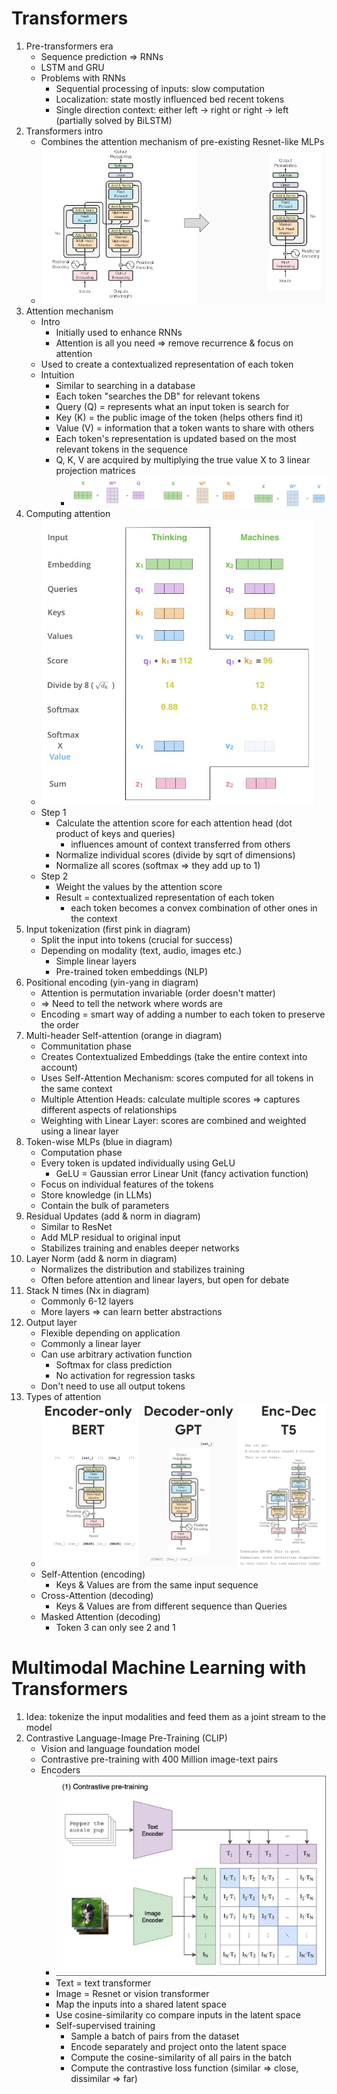 # Transformers
1. Pre-transformers era
    - Sequence prediction => RNNs
    - LSTM and GRU
    - Problems with RNNs
        * Sequential processing of inputs: slow computation
        * Localization: state mostly influenced bed recent tokens
        * Single direction context: either left -> right or right -> left (partially solved by BiLSTM)
1. Transformers intro
    - Combines the attention mechanism of pre-existing Resnet-like MLPs
    - ![image](images/encoder_decoder.png)
1. Attention mechanism
    - Intro
        * Initially used to enhance RNNs
        * Attention is all you need => remove recurrence & focus on attention
    - Used to create a contextualized representation of each token
    - Intuition
        * Similar to searching in a database
        * Each token "searches the DB" for relevant tokens
        * Query (Q) = represents what an input token is search for
        * Key (K) = the public image of the token (helps others find it)
        * Value (V) = information that a token wants to share with others
        * Each token's representation is updated based on the most relevant tokens in the sequence
        * Q, K, V are acquired by multiplying the true value X to 3 linear projection matrices
            + ![image](images/q_k_v.png)
1. Computing attention
    - ![image](images/attention_computation.png)
    - Step 1
        * Calculate the attention score for each attention head (dot product of keys and queries)
            + influences amount of context transferred from others
        * Normalize individual scores (divide by sqrt of dimensions)
        * Normalize all scores (softmax => they add up to 1)
    - Step 2
        * Weight the values by the attention score
        * Result = contextualized representation of each token
            + each token becomes a convex combination of other ones in the context
1. Input tokenization (first pink in diagram)
    - Split the input into tokens (crucial for success)
    - Depending on modality (text, audio, images etc.)
        + Simple linear layers
        + Pre-trained token embeddings (NLP)
1. Positional encoding (yin-yang in diagram)
    - Attention is permutation invariable (order doesn't matter)
    - => Need to tell the network where words are
    - Encoding = smart way of adding a number to each token to preserve the order
1. Multi-header Self-attention (orange in diagram)
    - Communitation phase
    - Creates Contextualized Embeddings (take the entire context into account)
    - Uses Self-Attention Mechanism: scores computed for all tokens in the same context
    - Multiple Attention Heads: calculate multiple scores => captures different aspects of relationships
    - Weighting with Linear Layer: scores are combined and weighted using a linear layer
1. Token-wise MLPs (blue in diagram)
    - Computation phase
    - Every token is updated individually using GeLU 
        * GeLU = Gaussian error Linear Unit (fancy activation function)
    - Focus on individual features of the tokens
    - Store knowledge (in LLMs)
    - Contain the bulk of parameters
1. Residual Updates (add & norm in diagram)
    - Similar to ResNet
    - Add MLP residual to original input
    - Stabilizes training and enables deeper networks
1. Layer Norm (add & norm in diagram)
    - Normalizes the distribution and stabilizes training
    - Often before attention and linear layers, but open for debate
1. Stack N times (Nx in diagram)
    - Commonly 6-12 layers
    - More layers => can learn better abstractions
1. Output layer
    - Flexible depending on application
    - Commonly a linear layer
    - Can use arbitrary activation function
        * Softmax for class prediction
        * No activation for regression tasks
    - Don't need to use all output tokens
1. Types of attention
    - ![image](images/attention_types.png)
    - Self-Attention (encoding)
        * Keys & Values are from the same input sequence
    - Cross-Attention (decoding)
        * Keys & Values are from different sequence than Queries
    - Masked Attention (decoding)
        * Token 3 can only see 2 and 1



# Multimodal Machine Learning with Transformers
1. Idea: tokenize the input modalities and feed them as a joint stream to the model
1. Contrastive Language-Image Pre-Training (CLIP)
    - Vision and language foundation model
    - Contrastive pre-training with 400 Million image-text pairs
    - Encoders
        * ![image](images/contrastive_pretraining.png)
        * Text = text transformer
        * Image = Resnet or vision transformer
        * Map the inputs into a shared latent space
        * Use cosine-similarity co compare inputs in the latent space
        * Self-supervised training
            + Sample a batch of pairs from the dataset
            + Encode separately and project onto the latent space
            + Compute the cosine-similarity of all pairs in the batch
            + Compute the contrastive loss function (similar => close, dissimilar => far)
